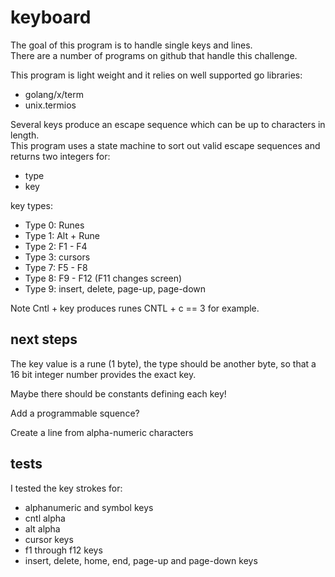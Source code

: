 # keyboard

The goal of this program is to handle single keys and lines.  
There are a number of programs on github that handle this challenge.  

This program is light weight and it relies on well supported go libraries:  
 - golang/x/term
 - unix.termios

Several keys produce an escape sequence which can be up to characters in length.  
This program uses a state machine to sort out valid escape sequences and returns two integers for:  
 - type
 - key

key types:
 - Type 0: Runes  
 - Type 1: Alt + Rune  
 - Type 2: F1 - F4  
 - Type 3: cursors  
 - Type 7: F5 - F8  
 - Type 8: F9 - F12 (F11 changes screen)  
 - Type 9: insert, delete, page-up, page-down  

Note Cntl + key produces runes CNTL + c == 3 for example.  

## next steps

The key value is a rune (1 byte), the type should be another byte, so that a 16 bit integer number provides the exact key.  

Maybe there should be constants defining each key!  

Add a programmable squence?  

Create a line from alpha-numeric characters  

## tests

I tested the key strokes for:  
 - alphanumeric and symbol keys
 - cntl alpha
 - alt alpha
 - cursor keys
 - f1 through f12 keys
 - insert, delete, home, end, page-up and page-down keys
